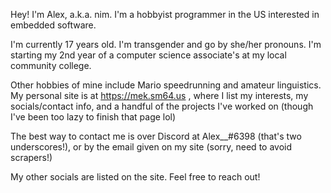 Hey! I'm Alex, a.k.a. nim. I'm a hobbyist programmer in the US interested in embedded software.

I'm currently 17 years old. I'm transgender and go by she/her pronouns. I'm starting my 2nd year of a computer science associate's at my local community college.

Other hobbies of mine include Mario speedrunning and amateur linguistics. My personal site is at https://mek.sm64.us , where I list my interests, my socials/contact info, and a handful of the projects I've worked on (though I've been too lazy to finish that page lol)

The best way to contact me is over Discord at Alex__#6398 (that's two underscores!), or by the email given on my site (sorry, need to avoid scrapers!)

My other socials are listed on the site. Feel free to reach out!
